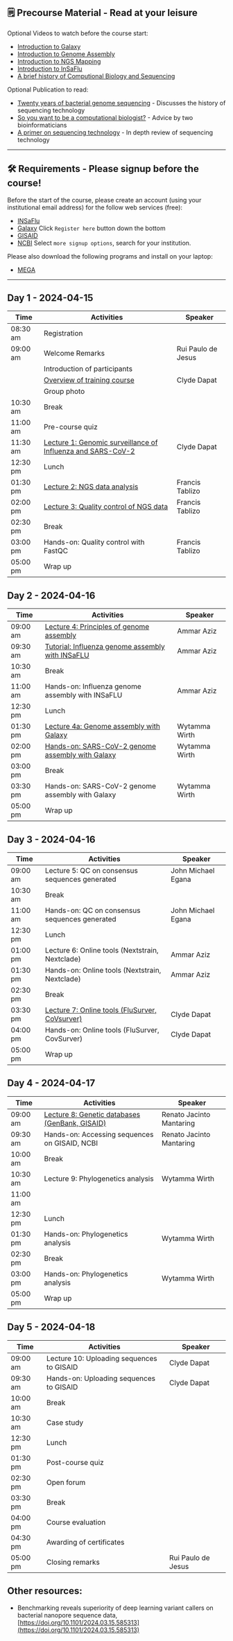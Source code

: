 ## 🗒️ Precourse Material - Read at your leisure 

Optional Videos to watch before the course start:
- [Introduction to Galaxy](https://www.youtube.com/watch?v=64oS5uXVRV0)
- [Introduction to Genome Assembly](https://youtu.be/-EX_G1griZE?si=iQMFxHw7OJtg-VbD)
- [Introduction to NGS Mapping](https://www.youtube.com/watch?v=zuRF_uPTY-Q)
- [Introduction to InSaFlu](https://youtu.be/8AGaNrCGmtI?si=bYhk5-lFBGjaEAQF)
- [A brief history of Computional Biology and Sequencing](https://youtu.be/idl6oq-MxbM?si=A3ShRWdwoVkjgXqk&t=575)

Optional Publication to read:
- [Twenty years of bacterial genome sequencing](https://www.nature.com/articles/nrmicro3565) - Discusses the history of sequencing technology
- [So you want to be a computational biologist?](https://www.nature.com/articles/nbt.2740) - Advice by two bioinformaticians
- [A primer on sequencing technology](https://www.nature.com/articles/nrg2626) - In depth review of sequencing technology

---
## 🛠️ Requirements - Please signup before the course!

Before the start of the course, please create an account (using your institutional email address) for the follow web services (free):

- [INSaFlu](https://insaflu.insa.pt/accounts/register/) 
- [Galaxy](https://usegalaxy.org.au/login/start) Click `Register here` button down the bottom
- [GISAID](https://gisaid.org/register/)
- [NCBI](https://account.ncbi.nlm.nih.gov/signup/) Select `more signup options`, search for your institution.

Please also download the following programs and install on your laptop:

- [MEGA](https://www.megasoftware.net/)

---

## Day 1 - 2024-04-15

| Time     | Activities                                            | Speaker            |
|----------|-------------------------------------------------------|--------------------|
| 08:30 am | Registration                                          |                    |
| 09:00 am | Welcome Remarks                                       | Rui Paulo de Jesus |
|          | Introduction of participants                          |                    |
|          | [Overview of training course](https://raw.githubusercontent.com/bioinfo-training-philippines/bioinfo-training-philippines.github.io/0bcb950d589a0705b288398af5c883f27f1604c4/presentations/0-Overview.pdf)                           | Clyde Dapat        |
|          | Group photo                                           |                    |
| 10:30 am | Break                                                 |                    |
| 11:00 am | Pre-course quiz                                       |                    |
| 11:30 am | [Lecture 1: Genomic surveillance of Influenza and SARS-CoV-2](https://raw.githubusercontent.com/bioinfo-training-philippines/bioinfo-training-philippines.github.io/main/presentations/Lecture_1_Genomic_surveillance.pdf) | Clyde Dapat |
| 12:30 pm | Lunch                                                 |                    |
| 01:30 pm | [Lecture 2: NGS data analysis](https://raw.githubusercontent.com/bioinfo-training-philippines/bioinfo-training-philippines.github.io/main/presentations/Lecture_2_NGS_Data_Analysis.pdf)                          | Francis Tablizo    |
| 02:00 pm | [Lecture 3: Quality control of NGS data](https://raw.githubusercontent.com/bioinfo-training-philippines/bioinfo-training-philippines.github.io/main/presentations/Lecture_3_NGS_Data_QC.pdf)                | Francis Tablizo    |
| 02:30 pm | Break                                                 |                    |
| 03:00 pm | Hands-on: Quality control with FastQC                 | Francis Tablizo    |
| 05:00 pm | Wrap up                                               |                    |


## Day 2 - 2024-04-16

| Time     | Activities                                           | Speaker         |
|----------|------------------------------------------------------|-----------------|
| 09:00 am | [Lecture 4: Principles of genome assembly](https://raw.githubusercontent.com/bioinfo-training-philippines/bioinfo-training-philippines.github.io/main/presentations/Lecture_4-1_Genome_Assembly.pdf)            | Ammar Aziz      |
| 09:30 am | [Tutorial: Influenza genome assembly with INSaFLU](https://raw.githubusercontent.com/bioinfo-training-philippines/bioinfo-training-philippines.github.io/main/presentations/Lecture_4-2_Genome_Assembly_Insaflu.pdf)    | Ammar Aziz      |
| 10:30 am | Break                                                |                 |
| 11:00 am | Hands-on: Influenza genome assembly with INSaFLU    | Ammar Aziz      |
| 12:30 pm | Lunch                                                |                 |
| 01:30 pm | [Lecture 4a: Genome assembly with Galaxy ](https://github.com/bioinfo-training-philippines/bioinfo-training-philippines.github.io/raw/main/presentations/Lecture_4-3_Genome_Assembly_Galaxy.pdf.zip)            | Wytamma Wirth   |
| 02:00 pm | [Hands-on: SARS-CoV-2 genome assembly with Galaxy](https://excalidraw.com/#room=299e2c29cc94efa7a840,ZmMMDA5qtCoe-JIySalBnA)    | Wytamma Wirth   |
| 03:00 pm | Break                                                |                 |
| 03:30 pm | Hands-on: SARS-CoV-2 genome assembly with Galaxy    | Wytamma Wirth   |
| 05:00 pm | Wrap up                                              |                 |


## Day 3 - 2024-04-16

| Time     | Activities                                            | Speaker               |
|----------|-------------------------------------------------------|-----------------------|
| 09:00 am | Lecture 5: QC on consensus sequences generated        | John Michael Egana    |
| 10:30 am | Break                                                 |                       |
| 11:00 am | Hands-on: QC on consensus sequences generated         | John Michael Egana    |
| 12:30 pm | Lunch                                                 |                       |
| 01:00 pm | Lecture 6: Online tools (Nextstrain, Nextclade)       | Ammar Aziz            |
| 01:30 pm | Hands-on: Online tools (Nextstrain, Nextclade)        | Ammar Aziz            |
| 02:30 pm | Break                                                 |                       |
| 03:30 pm | [Lecture 7: Online tools (FluSurver, CoVsurver) ](https://github.com/bioinfo-training-philippines/bioinfo-training-philippines.github.io/raw/main/presentations/Lecture_7_Flusurver_compressed.pdf)       | Clyde Dapat           |
| 04:00 pm | Hands-on: Online tools (FluSurver, CovSurver)         | Clyde Dapat           |
| 05:00 pm | Wrap up                                               |                       |

## Day 4 - 2024-04-17

| Time     | Activities                                         | Speaker                    |
|----------|----------------------------------------------------|----------------------------|
| 09:00 am | [Lecture 8: Genetic databases (GenBank, GISAID)](https://raw.githubusercontent.com/bioinfo-training-philippines/bioinfo-training-philippines.github.io/main/presentations/Lecture_8_Genetic_Databases..pdf)    | Renato Jacinto Mantaring   |
| 09:30 am | Hands-on: Accessing sequences on GISAID, NCBI     | Renato Jacinto Mantaring   |
| 10:00 am | Break                                              |                            |
| 10:30 am | Lecture 9: Phylogenetics analysis                 | Wytamma Wirth              |
| 11:00 am |                                                    |                            |
| 12:30 pm | Lunch                                              |                            |
| 01:30 pm | Hands-on: Phylogenetics analysis                  | Wytamma Wirth              |
| 02:30 pm | Break                                              |                            |
| 03:00 pm | Hands-on: Phylogenetics analysis                  | Wytamma Wirth              |
| 05:00 pm | Wrap up                                            |                            |


## Day 5 - 2024-04-18

| Time     | Activities                                   | Speaker            |
|----------|----------------------------------------------|--------------------|
| 09:00 am | Lecture 10: Uploading sequences to GISAID   | Clyde Dapat        |
| 09:30 am | Hands-on: Uploading sequences to GISAID     | Clyde Dapat        |
| 10:00 am | Break                                        |                    |
| 10:30 am | Case study                                   |                    |
| 12:30 pm | Lunch                                        |                    |
| 01:30 pm | Post-course quiz                             |                    |
| 02:30 pm | Open forum                                   |                    |
| 03:30 pm | Break                                        |                    |
| 04:00 pm | Course evaluation                            |                    |
| 04:30 pm | Awarding of certificates                     |                    |
| 05:00 pm | Closing remarks                              | Rui Paulo de Jesus |

## Other resources:

- Benchmarking reveals superiority of deep learning variant callers on bacterial nanopore sequence data, [https://doi.org/10.1101/2024.03.15.585313](https://doi.org/10.1101/2024.03.15.585313)
